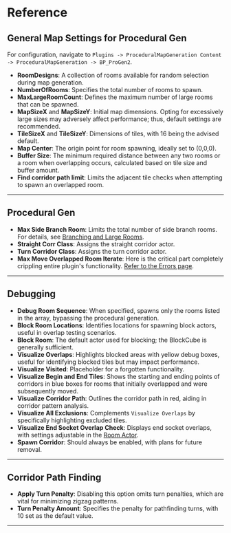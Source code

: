 ﻿# Reference

## General Map Settings for Procedural Gen

For configuration, navigate to `Plugins -> ProceduralMapGeneration Content -> ProceduralMapGeneration -> BP_ProGen2`.

- **RoomDesigns**: A collection of rooms available for random selection during map generation.
- **NumberOfRooms**: Specifies the total number of rooms to spawn.
- **MaxLargeRoomCount**: Defines the maximum number of large rooms that can be spawned.
- **MapSizeX** and **MapSizeY**: Initial map dimensions. Opting for excessively large sizes may adversely affect performance; thus, default settings are recommended.
- **TileSizeX** and **TileSizeY**: Dimensions of tiles, with 16 being the advised default.
- **Map Center**: The origin point for room spawning, ideally set to (0,0,0).
- **Buffer Size**: The minimum required distance between any two rooms or a room when overlapping occurs, calculated based on tile size and buffer amount.
- **Find corridor path limit**: Limits the adjacent tile checks when attempting to spawn an overlapped room.

---

## Procedural Gen

- **Max Side Branch Room**: Limits the total number of side branch rooms. For details, see [Branching and Large Rooms](../BranchingAndLargeRoom.md#max-side-branch-room).
- **Straight Corr Class**: Assigns the straight corridor actor.
- **Turn Corridor Class**: Assigns the turn corridor actor.
- **Max Move Overlapped Room Iterate**: Here is the critical part completely crippling entire plugin's functionality. [Refer to the Errors page](../Errors.md#max-move-overlapped-room-iterate).

---

## Debugging

- **Debug Room Sequence**: When specified, spawns only the rooms listed in the array, bypassing the procedural generation.
- **Block Room Locations**: Identifies locations for spawning block actors, useful in overlap testing scenarios.
- **Block Room**: The default actor used for blocking; the BlockCube is generally sufficient.
- **Visualize Overlaps**: Highlights blocked areas with yellow debug boxes, useful for identifying blocked tiles but may impact performance.
- **Visualize Visited**: Placeholder for a forgotten functionality.
- **Visualize Begin and End Tiles**: Shows the starting and ending points of corridors in blue boxes for rooms that initially overlapped and were subsequently moved.
- **Visualize Corridor Path**: Outlines the corridor path in red, aiding in corridor pattern analysis.
- **Visualize All Exclusions**: Complements `Visualize Overlaps` by specifically highlighting excluded tiles.
- **Visualize End Socket Overlap Check**: Displays end socket overlaps, with settings adjustable in the [Room Actor](RoomActor.md).
- **Spawn Corridor**: Should always be enabled, with plans for future removal.

---

## Corridor Path Finding

- **Apply Turn Penalty**: Disabling this option omits turn penalties, which are vital for minimizing zigzag patterns.
- **Turn Penalty Amount**: Specifies the penalty for pathfinding turns, with 10 set as the default value.

---

